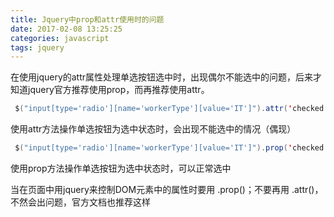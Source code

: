 ```yaml
---
title: Jquery中prop和attr使用时的问题
date: 2017-02-08 13:25:25
categories: javascript
tags: jquery
---
```

在使用jquery的attr属性处理单选按钮选中时，出现偶尔不能选中的问题，后来才知道jquery官方推荐使用prop，而再推荐使用attr。

<!--more-->

```java
 $("input[type='radio'][name='workerType'][value='IT']").attr('checked',true);
```
使用attr方法操作单选按钮为选中状态时，会出现不能选中的情况（偶现）


```java
 $("input[type='radio'][name='workerType'][value='IT']").prop('checked',true);
```
使用prop方法操作单选按钮为选中状态时，可以正常选中


当在页面中用jquery来控制DOM元素中的属性时要用 .prop()；不要再用 .attr()，不然会出问题，官方文档也推荐这样